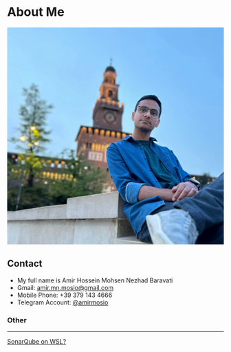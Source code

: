 # About Me

![me](assets/img/me.jpg "Me")

## Contact
 - My full name is Amir Hossein Mohsen Nezhad Baravati
 - Gmail: amir.mn.mosio@gmail.com
 - Mobile Phone: +39 379 143 4666
 - Telegram Account: [@amirmosio](https://t.me/amirmosio)

### Other
---
[SonarQube on WSL?](guids/SonarQube_on_WSL.md)